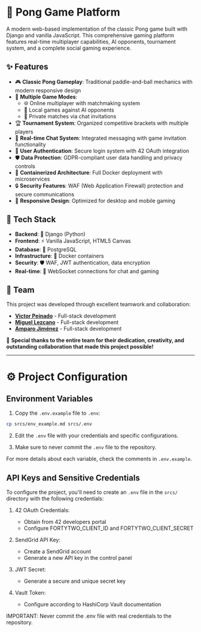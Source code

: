 # 🏓 Pong Game Platform

A modern web-based implementation of the classic Pong game built with Django and vanilla JavaScript. This comprehensive gaming platform features real-time multiplayer capabilities, AI opponents, tournament system, and a complete social gaming experience.

## ✨ Features

- 🎮 **Classic Pong Gameplay**: Traditional paddle-and-ball mechanics with modern responsive design
- 🎯 **Multiple Game Modes**: 
  - 🌐 Online multiplayer with matchmaking system
  - 🤖 Local games against AI opponents
  - 💌 Private matches via chat invitations
- 🏆 **Tournament System**: Organized competitive brackets with multiple players
- 💬 **Real-time Chat System**: Integrated messaging with game invitation functionality
- 🔐 **User Authentication**: Secure login system with 42 OAuth integration
- 🛡️ **Data Protection**: GDPR-compliant user data handling and privacy controls
- 🐳 **Containerized Architecture**: Full Docker deployment with microservices
- 🔒 **Security Features**: WAF (Web Application Firewall) protection and secure communications
- 📱 **Responsive Design**: Optimized for desktop and mobile gaming

## 🚀 Tech Stack

- **Backend**: 🐍 Django (Python)
- **Frontend**: ⚡ Vanilla JavaScript, HTML5 Canvas
- **Database**: 🐘 PostgreSQL
- **Infrastructure**: 🐳 Docker containers
- **Security**: 🛡️ WAF, JWT authentication, data encryption
- **Real-time**: 🔌 WebSocket connections for chat and gaming

## 👥 Team

This project was developed through excellent teamwork and collaboration:

- **[Victor Peinado](https://github.com/v-peinado)** - Full-stack development
- **[Miguel Lezcano](https://github.com/mikelezc)** - Full-stack development  
- **[Amparo Jiménez](https://github.com/Amparojd)** - Full-stack development

🙏 **Special thanks to the entire team for their dedication, creativity, and outstanding collaboration that made this project possible!**

---

# ⚙️ Project Configuration

## Environment Variables

1. Copy the `.env.example` file to `.env`:
```bash
cp srcs/env_example.md srcs/.env
```

2. Edit the `.env` file with your credentials and specific configurations.

3. Make sure to never commit the `.env` file to the repository.

For more details about each variable, check the comments in `.env.example`.

## API Keys and Sensitive Credentials

To configure the project, you'll need to create an `.env` file in the `srcs/` directory with the following credentials:

1. 42 OAuth Credentials:
   - Obtain from 42 developers portal
   - Configure FORTYTWO_CLIENT_ID and FORTYTWO_CLIENT_SECRET

2. SendGrid API Key:
   - Create a SendGrid account
   - Generate a new API key in the control panel

3. JWT Secret:
   - Generate a secure and unique secret key

4. Vault Token:
   - Configure according to HashiCorp Vault documentation

IMPORTANT: Never commit the .env file with real credentials to the repository.